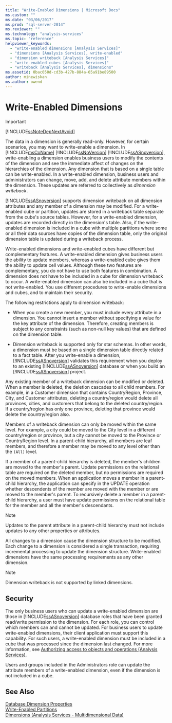 ```yaml
---
title: "Write-Enabled Dimensions | Microsoft Docs"
ms.custom: ""
ms.date: "03/06/2017"
ms.prod: "sql-server-2014"
ms.reviewer: ""
ms.technology: "analysis-services"
ms.topic: "reference"
helpviewer_keywords: 
  - "write-enabled dimensions [Analysis Services]"
  - "dimensions [Analysis Services], write-enabled"
  - "dimension writeback [Analysis Services]"
  - "write-enabled cubes [Analysis Services]"
  - "writeback [Analysis Services], dimensions"
ms.assetid: 0bac050d-cd3b-427b-884a-65a91be89500
author: minewiskan
ms.author: owend
---
```

# Write-Enabled Dimensions
    
> [!IMPORTANT]  
>  [!INCLUDE[ssNoteDepNextAvoid](../../includes/ssnotedepnextavoid-md.md)]  
  
 The data in a dimension is generally read-only. However, for certain scenarios, you may want to write-enable a dimension. In [!INCLUDE[msCoName](../../includes/msconame-md.md)] [!INCLUDE[ssNoVersion](../../includes/ssnoversion-md.md)] [!INCLUDE[ssASnoversion](../../includes/ssasnoversion-md.md)], write-enabling a dimension enables business users to modify the contents of the dimension and see the immediate affect of changes on the hierarchies of the dimension. Any dimension that is based on a single table can be write-enabled. In a write-enabled dimension, business users and administrators can change, move, add, and delete attribute members within the dimension. These updates are referred to collectively as *dimension writeback*.  
  
 [!INCLUDE[ssASnoversion](../../includes/ssasnoversion-md.md)] supports dimension writeback on all dimension attributes and any member of a dimension may be modified. For a write-enabled cube or partition, updates are stored in a writeback table separate from the cube's source tables. However, for a write-enabled dimension, updates are recorded directly in the dimension's table. Also, if the write-enabled dimension is included in a cube with multiple partitions where some or all their data sources have copies of the dimension table, only the original dimension table is updated during a writeback process.  
  
 Write-enabled dimensions and write-enabled cubes have different but complementary features. A write-enabled dimension gives business users the ability to update members, whereas a write-enabled cube gives them the ability to update cell values. Although these two features are complementary, you do not have to use both features in combination. A dimension does not have to be included in a cube for dimension writeback to occur. A write-enabled dimension can also be included in a cube that is not write-enabled. You use different procedures to write-enable dimensions and cubes, and to maintain their security.  
  
 The following restrictions apply to dimension writeback:  
  
-   When you create a new member, you must include every attribute in a dimension. You cannot insert a member without specifying a value for the key attribute of the dimension. Therefore, creating members is subject to any constraints (such as non-null key values) that are defined on the dimension table.  
  
-   Dimension writeback is supported only for star schemas. In other words, a dimension must be based on a single dimension table directly related to a fact table. After you write-enable a dimension, [!INCLUDE[ssASnoversion](../../includes/ssasnoversion-md.md)] validates this requirement when you deploy to an existing [!INCLUDE[ssASnoversion](../../includes/ssasnoversion-md.md)] database or when you build an [!INCLUDE[ssASnoversion](../../includes/ssasnoversion-md.md)] project.  
  
 Any existing member of a writeback dimension can be modified or deleted. When a member is deleted, the deletion cascades to all child members. For example, in a Customer dimension that contains CountryRegion, Province, City, and Customer attributes, deleting a country/region would delete all provinces, cities, and customers that belong to the deleted country/region. If a country/region has only one province, deleting that province would delete the country/region also.  
  
 Members of a writeback dimension can only be moved within the same level. For example, a city could be moved to the City level in a different country/region or province, but a city cannot be moved to the Province or CountryRegion level. In a parent-child hierarchy, all members are leaf members, and therefore a member may be moved to any level other than the `(All)` level.  
  
 If a member of a parent-child hierarchy is deleted, the member's children are moved to the member's parent. Update permissions on the relational table are required on the deleted member, but no permissions are required on the moved members. When an application moves a member in a parent-child hierarchy, the application can specify in the UPDATE operation whether descendents of the member are moved with the member or are moved to the member's parent. To recursively delete a member in a parent-child hierarchy, a user must have update permissions on the relational table for the member and all the member's descendants.  
  
> [!NOTE]  
>  Updates to the parent attribute in a parent-child hierarchy must not include updates to any other properties or attributes.  
  
 All changes to a dimension cause the dimension structure to be modified. Each change to a dimension is considered a single transaction, requiring incremental processing to update the dimension structure. Write-enabled dimensions have the same processing requirements as any other dimension.  
  
> [!NOTE]  
>  Dimension writeback is not supported by linked dimensions.  
  
## Security  
 The only business users who can update a write-enabled dimension are those in [!INCLUDE[ssASnoversion](../../includes/ssasnoversion-md.md)] database roles that have been granted read/write permission to the dimension. For each role, you can control which members can and cannot be updated. For business users to update write-enabled dimensions, their client application must support this capability. For such users, a write-enabled dimension must be included in a cube that was processed since the dimension last changed. For more information, see [Authorizing access to objects and operations &#40;Analysis Services&#41;](../multidimensional-models/authorizing-access-to-objects-and-operations-analysis-services.md).  
  
 Users and groups included in the Administrators role can update the attribute members of a write-enabled dimension, even if the dimension is not included in a cube.  
  
## See Also  
 [Database Dimension Properties](database-dimension-properties.md)   
 [Write-Enabled Partitions](../multidimensional-models-olap-logical-cube-objects/partitions-write-enabled-partitions.md)   
 [Dimensions &#40;Analysis Services - Multidimensional Data&#41;](dimensions-analysis-services-multidimensional-data.md)  
  
  
